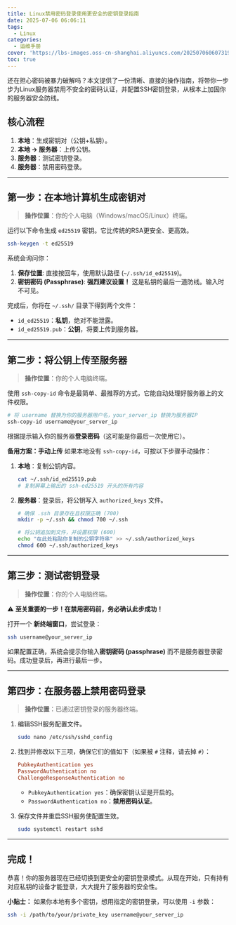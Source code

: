 ```yaml
---
title: Linux禁用密码登录使用更安全的密钥登录指南
date: 2025-07-06 06:06:11
tags:
  - Linux
categories:
  - 运维手册
cover: 'https://lbs-images.oss-cn-shanghai.aliyuncs.com/20250706060731912.png'
toc: true
---
```


还在担心密码被暴力破解吗？本文提供了一份清晰、直接的操作指南，将带你一步步为Linux服务器禁用不安全的密码认证，并配置SSH密钥登录，从根本上加固你的服务器安全防线。

<!-- more -->

## **核心流程**

1.  **本地**：生成密钥对（公钥+私钥）。
2.  **本地 -> 服务器**：上传公钥。
3.  **服务器**：测试密钥登录。
4.  **服务器**：禁用密码登录。

---

## **第一步：在本地计算机生成密钥对**

> **操作位置**：你的个人电脑（Windows/macOS/Linux）终端。

运行以下命令生成 `ed25519` 密钥。它比传统的RSA更安全、更高效。

```bash
ssh-keygen -t ed25519
```

系统会询问你：
1.  **保存位置**: 直接按回车，使用默认路径 (`~/.ssh/id_ed25519`)。
2.  **密钥密码 (Passphrase)**: **强烈建议设置！** 这是私钥的最后一道防线。输入时不可见。

完成后，你将在 `~/.ssh/` 目录下得到两个文件：
*   `id_ed25519`：**私钥**，绝对不能泄露。
*   `id_ed25519.pub`：**公钥**，将要上传到服务器。

---

## **第二步：将公钥上传至服务器**

> **操作位置**：你的个人电脑终端。

使用 `ssh-copy-id` 命令是最简单、最推荐的方式，它能自动处理好服务器上的文件权限。

```bash
# 将 username 替换为你的服务器用户名，your_server_ip 替换为服务器IP
ssh-copy-id username@your_server_ip
```
根据提示输入你的服务器**登录密码**（这可能是你最后一次使用它）。

**备用方案：手动上传**
如果本地没有 `ssh-copy-id`，可按以下步骤手动操作：

1.  **本地**：复制公钥内容。
    ```bash
    cat ~/.ssh/id_ed25519.pub
    # 复制屏幕上输出的 ssh-ed25519 开头的所有内容
    ```

2.  **服务器**：登录后，将公钥写入 `authorized_keys` 文件。
    ```bash
    # 确保 .ssh 目录存在且权限正确 (700)
    mkdir -p ~/.ssh && chmod 700 ~/.ssh

    # 将公钥追加到文件，并设置权限 (600)
    echo "在此处粘贴你复制的公钥字符串" >> ~/.ssh/authorized_keys
    chmod 600 ~/.ssh/authorized_keys
    ```

---

## **第三步：测试密钥登录**

> **操作位置**：你的个人电脑终端。

⚠️ **至关重要的一步！在禁用密码前，务必确认此步成功！**

打开一个 **新终端窗口**，尝试登录：

```bash
ssh username@your_server_ip
```

如果配置正确，系统会提示你输入**密钥密码 (passphrase)** 而不是服务器登录密码。成功登录后，再进行最后一步。

---

## **第四步：在服务器上禁用密码登录**

> **操作位置**：已通过密钥登录的服务器终端。

1.  编辑SSH服务配置文件。
    ```bash
    sudo nano /etc/ssh/sshd_config
    ```

2.  找到并修改以下三项，确保它们的值如下（如果被 `#` 注释，请去掉 `#`）：
    ```conf
    PubkeyAuthentication yes
    PasswordAuthentication no
    ChallengeResponseAuthentication no
    ```
    *   `PubkeyAuthentication yes`：确保密钥认证是开启的。
    *   `PasswordAuthentication no`：**禁用密码认证**。

3.  保存文件并重启SSH服务使配置生效。
    ```bash
    sudo systemctl restart sshd
    ```

---

## **完成！**

恭喜！你的服务器现在已经切换到更安全的密钥登录模式。从现在开始，只有持有对应私钥的设备才能登录，大大提升了服务器的安全性。

**小贴士：**
如果你本地有多个密钥，想用指定的密钥登录，可以使用 `-i` 参数：
```bash
ssh -i /path/to/your/private_key username@your_server_ip
```